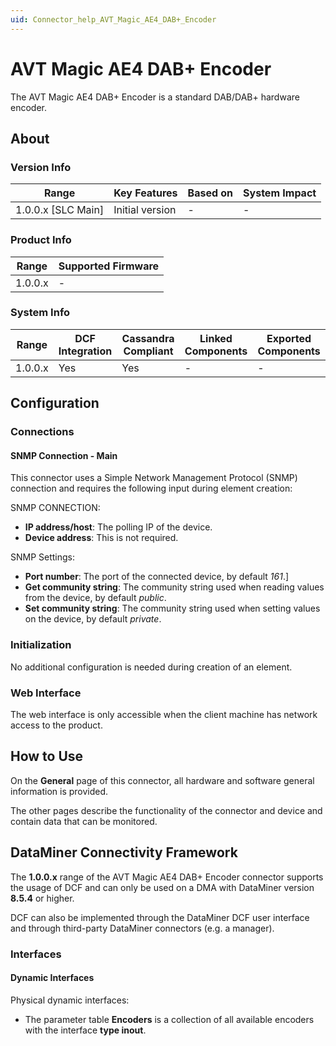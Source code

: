 ```yaml
---
uid: Connector_help_AVT_Magic_AE4_DAB+_Encoder
---
```


# AVT Magic AE4 DAB+ Encoder

The AVT Magic AE4 DAB+ Encoder is a standard DAB/DAB+ hardware encoder.

## About

### Version Info

| Range                | Key Features     | Based on     | System Impact     |
|----------------------|------------------|--------------|-------------------|
| 1.0.0.x \[SLC Main\] | Initial version  | \-           | \-                |

### Product Info

| Range     | Supported Firmware     |
|-----------|------------------------|
| 1.0.0.x   | \-                     |

### System Info

| Range     | DCF Integration     | Cassandra Compliant     | Linked Components     | Exported Components     |
|-----------|---------------------|-------------------------|-----------------------|-------------------------|
| 1.0.0.x   | Yes                 | Yes                     | \-                    | \-                      |

## Configuration

### Connections

#### SNMP Connection - Main

This connector uses a Simple Network Management Protocol (SNMP) connection and requires the following input during element creation:

SNMP CONNECTION:

- **IP address/host**: The polling IP of the device.
- **Device address**: This is not required.

SNMP Settings:

- **Port number**: The port of the connected device, by default *161*.\]
- **Get community string**: The community string used when reading values from the device, by default *public*.
- **Set community string**: The community string used when setting values on the device, by default *private*.

### Initialization

No additional configuration is needed during creation of an element.

### Web Interface

The web interface is only accessible when the client machine has network access to the product.

## How to Use

On the **General** page of this connector, all hardware and software general information is provided.

The other pages describe the functionality of the connector and device and contain data that can be monitored.

## DataMiner Connectivity Framework

The **1.0.0.x** range of the AVT Magic AE4 DAB+ Encoder connector supports the usage of DCF and can only be used on a DMA with DataMiner version **8.5.4** or higher.

DCF can also be implemented through the DataMiner DCF user interface and through third-party DataMiner connectors (e.g. a manager).

### Interfaces

#### Dynamic Interfaces

Physical dynamic interfaces:

- The parameter table **Encoders** is a collection of all available encoders with the interface **type inout**.
